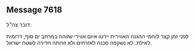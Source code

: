 ## Message 7618

דובר צה"ל:

לפני זמן קצר לוחמי ההגנה האווירית יירטו איום אווירי שזוהה במרחב ים סוף, דרומית לאילת.
לא נשקפה סכנה לאזרחים ולא זוהתה חדירה לשטח ישראל.

